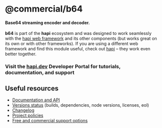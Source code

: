 # @commercial/b64

#### Base64 streaming encoder and decoder.

**b64** is part of the **hapi** ecosystem and was designed to work seamlessly with the [hapi web framework](https://hapi.dev) and its other components (but works great on its own or with other frameworks). If you are using a different web framework and find this module useful, check out [hapi](https://hapi.dev) – they work even better together.

### Visit the [hapi.dev](https://hapi.dev) Developer Portal for tutorials, documentation, and support

## Useful resources

- [Documentation and API](https://hapi.dev/family/b64/)
- [Versions status](https://hapi.dev/resources/status/#b64) (builds, dependencies, node versions, licenses, eol)
- [Changelog](https://hapi.dev/family/b64/changelog/)
- [Project policies](https://hapi.dev/policies/)
- [Free and commercial support options](https://hapi.dev/support/)
